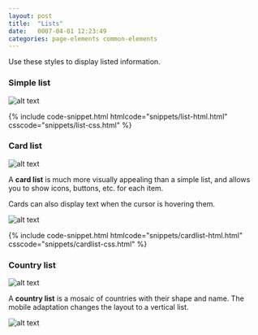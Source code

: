 ```yaml
---
layout: post
title:  "Lists"
date:   0007-04-01 12:23:49
categories: page-elements common-elements
---
```


Use these styles to display listed information.


### Simple list

![alt text][list]

<div id="code-snippet-box1" class="code-snippet-box">
  {% include code-snippet.html htmlcode="snippets/list-html.html" csscode="snippets/list-css.html" %}
</div>






### Card list

![alt text][card-list]

A **card list** is much more visually appealing than a simple list, and allows you to show icons,
buttons, etc. for each item.

Cards can also display text when the cursor is hovering them.

![alt text][card-hover]

<div id="code-snippet-box2" class="code-snippet-box">
  {% include code-snippet.html htmlcode="snippets/cardlist-html.html" csscode="snippets/cardlist-css.html" %}
</div>







### Country list

![alt text][country-list]

A **country list** is a mosaic of countries with their shape and name. The mobile adaptation
changes the layout to a vertical list.

![alt text][country-list-mobile]



<!-- VARIABLES -->

[list]: /gfw-style-guides/images/posts/common-elements/lists/04-01-list.png "list"
[card-list]: /gfw-style-guides/images/posts/common-elements/lists/04-02-card-list.png "card list"
[card-hover]: /gfw-style-guides/images/posts/common-elements/lists/04-03-card-hover.png "card hover"
[country-list]: /gfw-style-guides/images/posts/common-elements/lists/04-04-country-list.png "country list"
[country-list-mobile]: /gfw-style-guides/images/posts/common-elements/lists/04-05-country-list-mobile.png "country list mobile"
